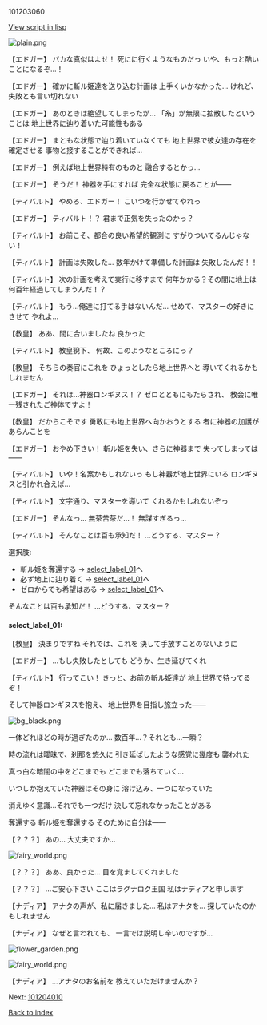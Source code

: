 101203060

[View script in lisp](../scripts/101203060.txt)

![plain.png](../images/backgrounds/plain.png)

【エドガー】
バカな真似はよせ！
死にに行くようなものだっ
いや、もっと酷いことになるぞ…！

【エドガー】
確かに斬ル姫達を送り込む計画は
上手くいかなかった…
けれど、失敗とも言い切れない

【エドガー】
あのときは絶望してしまったが…
「糸」が無限に拡散したということは
地上世界に辿り着いた可能性もある

【エドガー】
まともな状態で辿り着いていなくても
地上世界で彼女達の存在を確定させる
事物と接することができれば…

【エドガー】
例えば地上世界特有のものと
融合するとかっ…

【エドガー】
そうだ！
神器を手にすれば
完全な状態に戻ることが――

【ティバルト】
やめろ、エドガー！
こいつを行かせてやれっ

【エドガー】
ティバルト！？
君まで正気を失ったのかっ？

【ティバルト】
お前こそ、都合の良い希望的観測に
すがりついてるんじゃない！

【ティバルト】
計画は失敗した…
数年かけて準備した計画は
失敗したんだ！！

【ティバルト】
次の計画を考えて実行に移すまで
何年かかる？その間に地上は
何百年経過してしまうんだ！？

【ティバルト】
もう…俺達に打てる手はないんだ…
せめて、マスターの好きにさせて
やれよ…

【教皇】
ああ、間に合いましたね
良かった

【ティバルト】
教皇猊下、
何故、このようなところにっ？

【教皇】
そちらの奏官にこれを
ひょっとしたら地上世界へと
導いてくれるかもしれません

【エドガー】
それは…神器ロンギヌス！？
ゼロとともにもたらされ、
教会に唯一残されたご神体ですよ！

【教皇】
だからこそです
勇敢にも地上世界へ向かおうとする
者に神器の加護があらんことを

【エドガー】
おやめ下さい！
斬ル姫を失い、さらに神器まで
失ってしまっては――

【ティバルト】
いや！名案かもしれないっ
もし神器が地上世界にいる
ロンギヌスと引かれ合えば…

【ティバルト】
文字通り、マスターを導いて
くれるかもしれないぞっ

【エドガー】
そんなっ…
無茶苦茶だ…！
無謀すぎるっ…

【ティバルト】
そんなことは百も承知だ！
…どうする、マスター？

選択肢:
- 斬ル姫を奪還する → [select_label_01](#select_label_01)へ
- 必ず地上に辿り着く → [select_label_01](#select_label_01)へ
- ゼロからでも希望はある → [select_label_01](#select_label_01)へ

そんなことは百も承知だ！
…どうする、マスター？

#### select_label_01:

【教皇】
決まりですね
それでは、これを
決して手放すことのないように

【エドガー】
…もし失敗したとしても
どうか、生き延びてくれ

【ティバルト】
行ってこい！
きっと、お前の斬ル姫達が
地上世界で待ってるぞ！

そして神器ロンギヌスを抱え、
地上世界を目指し旅立った――

![bg_black.png](../images/backgrounds/bg_black.png)

一体どれほどの時が過ぎたのか…
数百年…？それとも…一瞬？

時の流れは曖昧で、刹那を悠久に
引き延ばしたような感覚に幾度も
襲われた

真っ白な暗闇の中をどこまでも
どこまでも落ちていく…

いつしか抱えていた神器はその身に
溶け込み、一つになっていた

消えゆく意識…それでも一つだけ
決して忘れなかったことがある

奪還する
斬ル姫を奪還する
そのために自分は――

【？？？】
あの…
大丈夫ですか…

![fairy_world.png](../images/backgrounds/fairy_world.png)

【？？？】
ああ、良かった…
目を覚ましてくれました

【？？？】
…ご安心下さい
ここはラグナロク王国
私はナディアと申します

【ナディア】
アナタの声が、私に届きました…
私はアナタを…
探していたのかもしれません

【ナディア】
なぜと言われても、
一言では説明し辛いのですが…

![flower_garden.png](../images/backgrounds/flower_garden.png)

![fairy_world.png](../images/backgrounds/fairy_world.png)

【ナディア】
…アナタのお名前を
教えていただけませんか？

Next: [101204010](101204010.md)

[Back to index](index.md)
